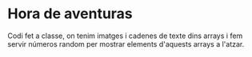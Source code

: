 # Hora de aventuras
Codi fet a classe, on tenim imatges i cadenes de texte dins arrays i fem servir números random per mostrar elements d'aquests arrays a l'atzar.

